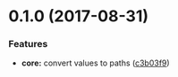 <a name="0.1.0"></a>
# 0.1.0 (2017-08-31)


### Features

* **core:** convert values to paths ([c3b03f9](https://github.com/JamieMason/valueless/commit/c3b03f9))



